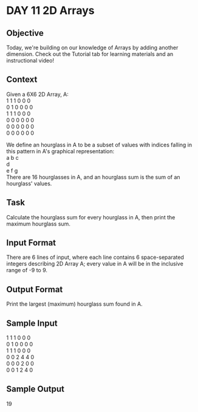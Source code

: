 # DAY 11 2D Arrays

## Objective 
Today, we're building on our knowledge of Arrays by adding another dimension. 
Check out the Tutorial tab for learning materials and an instructional video!

## Context
Given a 6X6 2D Array, A:  
1 1 1 0 0 0  
0 1 0 0 0 0  
1 1 1 0 0 0  
0 0 0 0 0 0  
0 0 0 0 0 0  
0 0 0 0 0 0  

We define an hourglass in A to be a subset of values with indices falling in this 
pattern in A's graphical representation:  
a b c  
  d  
e f g  
There are 16 hourglasses in A, and an hourglass sum is the sum of an hourglass' values.

## Task 
Calculate the hourglass sum for every hourglass in A, then print the maximum hourglass sum.

## Input Format
There are 6 lines of input, where each line contains 6 space-separated integers describing 2D Array A; 
every value in A will be in the inclusive range of -9 to 9.

## Output Format
Print the largest (maximum) hourglass sum found in A.

## Sample Input
1 1 1 0 0 0  
0 1 0 0 0 0  
1 1 1 0 0 0  
0 0 2 4 4 0  
0 0 0 2 0 0  
0 0 1 2 4 0  

## Sample Output
19
